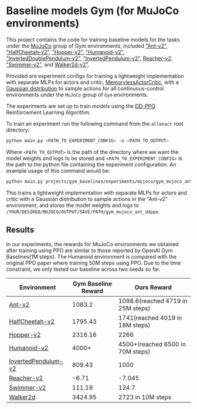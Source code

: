 # Baseline models Gym (for MuJoCo environments)

This project contains the code for training baseline models for the tasks under the [MuJoCo](https://gym.openai.com/envs/#mujoco) group of Gym environments, included ["Ant-v2"](https://gym.openai.com/envs/Ant-v2/), ["HalfCheetah-v2"](https://gym.openai.com/envs/HalfCheetah-v2/), ["Hopper-v2"](https://gym.openai.com/envs/Hopper-v2/), ["Humanoid-v2"](https://gym.openai.com/envs/Humanoid-v2/), ["InvertedDoublePendulum-v2"](https://gym.openai.com/envs/InvertedDoublePendulum-v2/), ["InvertedPendulum-v2"](https://gym.openai.com/envs/InvertedPendulum-v2/), [Reacher-v2](https://gym.openai.com/envs/InvertedDoublePendulum-v2/), ["Swimmer-v2"](https://gym.openai.com/envs/Swimmer-v2/), and [Walker2d-v2"](https://gym.openai.com/envs/Walker2d-v2/).

Provided are experiment configs for training a lightweight implementation with separate MLPs for actors and critic, [MemorylessActorCritic](https://allenact.org/api/allenact_plugins/gym_plugin/gym_models/#memorylessactorcritic), with a [Gaussian distribution](https://allenact.org/api/allenact_plugins/gym_plugin/gym_distributions/#gaussiandistr) to sample actions for all continuous-control environments under the `MuJoCo` group of `Gym` environments. 

The experiments are set up to train models using the [DD-PPO](https://arxiv.org/pdf/1911.00357.pdf)
Reinforcement Learning Algorithm. 

To train an experiment run the following command from the `allenact` root directory:

```bash
python main.py <PATH_TO_EXPERIMENT_CONFIG> -o <PATH_TO_OUTPUT>
```

Where `<PATH_TO_OUTPUT>` is the path of the directory where we want the model weights
and logs to be stored and `<PATH_TO_EXPERIMENT_CONFIG>` is the path to the python file containing
the experiment configuration. An example usage of this command would be:

```bash
python main.py projects/gym_baselines/experiments/mujoco/gym_mujoco_ant_ddppo.py -o /YOUR/DESIRED/MUJOCO/OUTPUT/SAVE/PATH/gym_mujoco_ant_ddppo
```

This trains a lightweight implementation with separate MLPs for actors and critic with a Gaussian distribution to sample actions in the "Ant-v2" environment, and stores the model weights and logs
to `/YOUR/DESIRED/MUJOCO/OUTPUT/SAVE/PATH/gym_mujoco_ant_ddppo`.

## Results

In our experiments, the rewards for MuJoCo environments we obtained after training using PPO are similar to those reported by OpenAI Gym Baselines(1M steps). The Humanoid environment is compared with the original PPO paper where training 50M steps using PPO. Due to the time constraint, we only tested our baseline across two seeds so far. 


| Environment           | Gym Baseline Reward | Ours Reward |
| -----------           | ------------------- | ----------- |
|[Ant-v2](https://gym.openai.com/envs/Ant-v2/)| 1083.2 |1098.6(reached 4719 in 25M steps)  | 
| [HalfCheetah-v2](https://gym.openai.com/envs/HalfCheetah-v2/) | 1795.43             |  1741(reached 4019 in 18M steps)           |
|[Hopper-v2](https://gym.openai.com/envs/Hopper-v2/)|2316.16|2266|
|[Humanoid-v2](https://gym.openai.com/envs/Humanoid-v2/)|4000+|4500+(reached 6500 in 70M steps)|
| [InvertedPendulum-v2](https://gym.openai.com/envs/InvertedPendulum-v2/) | 809.43              |  1000       |
|[Reacher-v2](https://gym.openai.com/envs/Reacher-v2/)|-6.71|-7.045|
|[Swimmer-v2](https://gym.openai.com/envs/Swimmer-v2/)|111.19|124.7|
|[Walker2d](https://gym.openai.com/envs/Walker2d-v2/)|3424.95|2723 in 10M steps|
